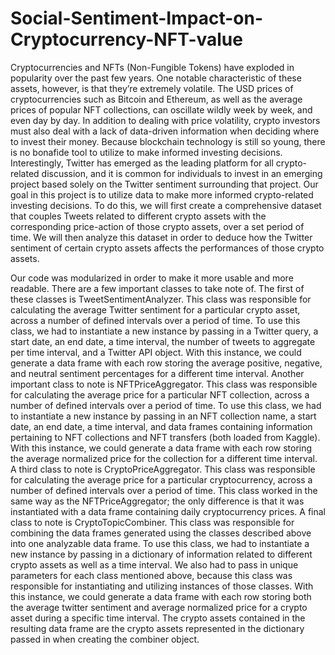 # Social-Sentiment-Impact-on-Cryptocurrency-NFT-value

Cryptocurrencies and NFTs (Non-Fungible Tokens) have exploded in popularity over the past
few years. One notable characteristic of these assets, however, is that they’re extremely volatile.
The USD prices of cryptocurrencies such as Bitcoin and Ethereum, as well as the average prices
of popular NFT collections, can oscillate wildly week by week, and even day by day. In addition
to dealing with price volatility, crypto investors must also deal with a lack of data-driven
information when deciding where to invest their money. Because blockchain technology is still
so young, there is no bonafide tool to utilize to make informed investing decisions. Interestingly,
Twitter has emerged as the leading platform for all crypto-related discussion, and it is common
for individuals to invest in an emerging project based solely on the Twitter sentiment
surrounding that project. Our goal in this project is to utilize data to make more informed
crypto-related investing decisions. To do this, we will first create a comprehensive dataset that
couples Tweets related to different crypto assets with the corresponding price-action of those
crypto assets, over a set period of time. We will then analyze this dataset in order to deduce how
the Twitter sentiment of certain crypto assets affects the performances of those crypto assets.


Our code was modularized in order to make it more usable and more readable. There are a few
important classes to take note of. The first of these classes is TweetSentimentAnalyzer. This class
was responsible for calculating the average Twitter sentiment for a particular crypto asset, across
a number of defined intervals over a period of time. To use this class, we had to instantiate a new
instance by passing in a Twitter query, a start date, an end date, a time interval, the number of
tweets to aggregate per time interval, and a Twitter API object. With this instance, we could
generate a data frame with each row storing the average positive, negative, and neutral sentiment
percentages for a different time interval.
Another important class to note is NFTPriceAggregator. This class was responsible for
calculating the average price for a particular NFT collection, across a number of defined
intervals over a period of time. To use this class, we had to instantiate a new instance by passing
in an NFT collection name, a start date, an end date, a time interval, and data frames containing
information pertaining to NFT collections and NFT transfers (both loaded from Kaggle). With
this instance, we could generate a data frame with each row storing the average normalized price
for the collection for a different time interval.
A third class to note is CryptoPriceAggregator. This class was responsible for calculating the
average price for a particular cryptocurrency, across a number of defined intervals over a period
of time. This class worked in the same way as the NFTPriceAggregator; the only difference is
that it was instantiated with a data frame containing daily cryptocurrency prices.
A final class to note is CryptoTopicCombiner. This class was responsible for combining the data
frames generated using the classes described above into one analyzable data frame. To use this
class, we had to instantiate a new instance by passing in a dictionary of information related to
different crypto assets as well as a time interval. We also had to pass in unique parameters for
each class mentioned above, because this class was responsible for instantiating and utilizing
instances of those classes. With this instance, we could generate a data frame with each row
storing both the average twitter sentiment and average normalized price for a crypto asset during
a specific time interval. The crypto assets contained in the resulting data frame are the crypto
assets represented in the dictionary passed in when creating the combiner object.
